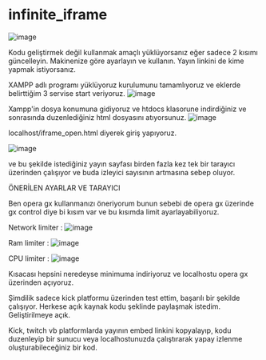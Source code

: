 # infinite_iframe

![image](https://github.com/user-attachments/assets/34da1dce-3e25-4e2a-ac89-3a058c210cea)

Kodu geliştirmek değil kullanmak amaçlı yüklüyorsanız eğer sadece 2 kısımı güncelleyin. Makinenize göre ayarlayın ve kullanın. Yayın linkini de kime yapmak istiyorsanız.

XAMPP adlı programı yüklüyoruz kurulumunu tamamlıyoruz ve eklerde belirttiğim 3 servise start veriyoruz.
![image](https://github.com/user-attachments/assets/5ff2d34a-325c-4486-a69a-c74be22ffb14)

Xampp'in dosya konumuna gidiyoruz ve htdocs klasorune indirdiğiniz ve sonrasında duzenlediğiniz html dosyasını atıyorsunuz.
![image](https://github.com/user-attachments/assets/09f76618-6fa8-4f91-bc54-3fb0a3f1a345)

localhost/iframe_open.html diyerek giriş yapıyoruz.

![image](https://github.com/user-attachments/assets/0cd9918f-59c4-4f24-bca6-92b7b619882a)

ve bu şekilde istediğiniz yayın sayfası birden fazla kez tek bir tarayıcı üzerinden çalışıyor ve buda izleyici sayısının artmasına sebep oluyor.

ÖNERİLEN AYARLAR VE TARAYICI

Ben opera gx kullanmanızı öneriyorum bunun sebebi de opera gx üzerinde gx control diye bi kısım var ve bu kısımda limit ayarlayabiliyoruz.

Network limiter :
![image](https://github.com/user-attachments/assets/06716354-727d-4f75-81e0-eaed46e98e41)

Ram limiter :
![image](https://github.com/user-attachments/assets/c3460340-0eab-40ea-a376-0ec04a08c01b)

CPU limiter :
![image](https://github.com/user-attachments/assets/9249a1d1-c5a6-477c-995a-0d3c995bcae4)

Kısacası hepsini neredeyse minimuma indiriyoruz ve localhostu opera gx üzerinden açıyoruz.




Şimdilik sadece kick platformu üzerinden test ettim, başarılı bir şekilde çalışıyor. Herkese açık kaynak kodu şeklinde paylaşmak istedim. Geliştirilmeye açık.



Kick, twitch vb platformlarda yayının embed linkini kopyalayıp, kodu duzenleyip bir sunucu veya localhostunuzda çalıştırarak yapay izlenme oluşturabileceğiniz bir kod.




